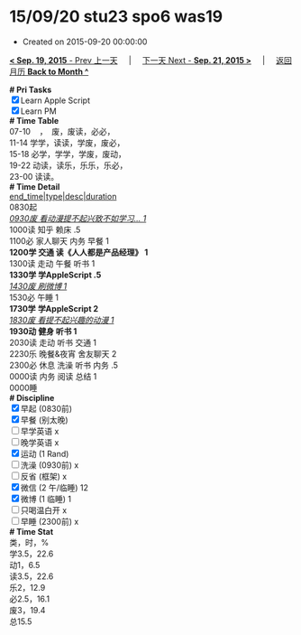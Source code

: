 # 15/09/20 stu23 spo6 was19

- Created on 2015-09-20 00:00:00

[**< Sep. 19, 2015** - Prev 上一天](_archived/lifelogs/2015/09/d19.md) &nbsp; &nbsp; | &nbsp; &nbsp; [下一天 Next - **Sep. 21, 2015 >**](_archived/lifelogs/2015/09/d21.md) &nbsp; &nbsp; |  &nbsp; &nbsp; [返回月历 **Back to Month ^**](_archived/lifelogs/2015/09/index.md)
<br/><div><b># Pri Tasks</b></div><div><input checked="true" type="checkbox"/>Learn Apple Script</div><div><input checked="true" type="checkbox"/>Learn PM</div><div><b># Time Table</b></div><div>07-10    ，  废，废读，必必，</div><div>11-14 学学，读读，学废，废必，</div><div>15-18 必学，学学，学废，废动，</div><div>19-22 动读，读乐，乐乐，乐必，</div><div>23-00 读读。</div><div><b># Time Detail</b></div><div><u>end_time|type|desc|duration</u></div><div>0830起</div><div><u><i>0930废 看动漫提不起兴致不如学习… 1</i></u></div><div>1000读 知乎 赖床 .5</div><div>1100必 家人聊天 内务 早餐 1</div><div><b>1200学 交通 读《人人都是产品经理》 1</b></div><div>1300读 走动 午餐 听书 1</div><div><b>1330学 学AppleScript .5</b></div><div><u><i>1430废 刷微博 1</i></u></div><div>1530必 午睡 1</div><div><b>1730学</b> <b>学AppleScript </b><b>2</b></div><div><u><i>1830废 看提不起兴趣的动漫 1</i></u></div><div><b>1930动 健身 听书 1</b></div><div>2030读 走动 听书 交通 1</div><div>2230乐 晚餐&amp;夜宵 舍友聊天 2</div><div>2300必 休息 洗澡 听书 内务 .5</div><div>0000读 内务 阅读 总结 1</div><div>0000睡</div><div><b># Discipline</b></div><div><input checked="true" type="checkbox"/>早起 (0830前)</div><div><input checked="true" type="checkbox"/>早餐 (别太晚)</div><div><input type="checkbox"/>早学英语 x</div><div><input type="checkbox"/>晚学英语 x</div><div><input checked="true" type="checkbox"/>运动 (1 Rand)</div><div><input type="checkbox"/>洗澡 (0930前) x</div><div><input type="checkbox"/>反省 (框架) x</div><div><input checked="true" type="checkbox"/>微信 (2 午/临睡) 12</div><div><input checked="true" type="checkbox"/>微博 (1 临睡) 1</div><div><input type="checkbox"/>只喝温白开 x</div><div><input type="checkbox"/>早睡 (2300前) x</div><div><b># Time Stat</b></div><div>类，时，%</div><div>学3.5，22.6</div><div>动1，6.5</div><div>读3.5，22.6</div><div>乐2，12.9</div><div>必2.5，16.1</div><div>废3，19.4</div><div>总15.5</div>
